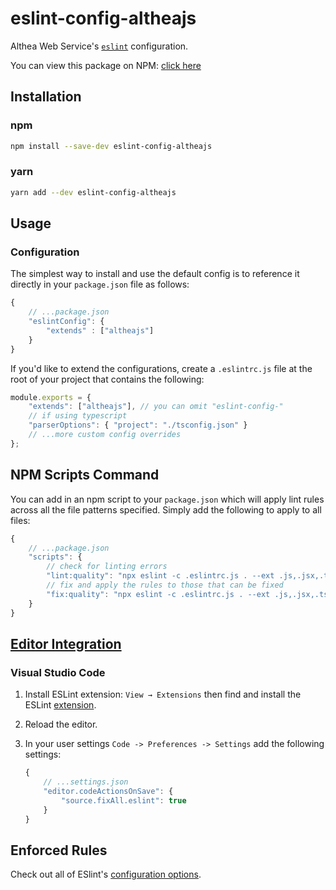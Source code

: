 # eslint-config-altheajs

Althea Web Service's [`eslint`](https://eslint.org/) configuration.

You can view this package on NPM: [click here](https://www.npmjs.com/package/eslint-config-altheajs)

## Installation

### npm

```sh
npm install --save-dev eslint-config-altheajs
```

### yarn

```sh
yarn add --dev eslint-config-altheajs
```

## Usage

### Configuration

The simplest way to install and use the default config is to reference it directly in your `package.json` file as follows:

```js
{
	// ...package.json
	"eslintConfig": {
		"extends" : ["altheajs"]
	}
}
```

If you'd like to extend the configurations, create a `.eslintrc.js` file at the root of your project that contains the following:

```js
module.exports = {
	"extends": ["altheajs"], // you can omit "eslint-config-"
	// if using typescript
	"parserOptions": { "project": "./tsconfig.json" }
	// ...more custom config overrides
};
```

## NPM Scripts Command

You can add in an npm script to your `package.json` which will apply lint rules across all the file patterns specified. Simply add the following to apply to all files:

```js
{
	// ...package.json
	"scripts": {
		// check for linting errors
		"lint:quality": "npx eslint -c .eslintrc.js . --ext .js,.jsx,.ts,.tsx"
		// fix and apply the rules to those that can be fixed
		"fix:quality": "npx eslint -c .eslintrc.js . --ext .js,.jsx,.ts,.tsx --fix",
	}
}
```

## [Editor Integration](https://eslint.org/docs/user-guide/integrations)

### Visual Studio Code

1. Install ESLint extension: `View → Extensions` then find and install the ESLint [extension](https://marketplace.visualstudio.com/items?itemName=dbaeumer.vscode-eslint).
2. Reload the editor.
3. In your user settings `Code -> Preferences -> Settings` add the following settings:

	```js
	{
		// ...settings.json
		"editor.codeActionsOnSave": {
			"source.fixAll.eslint": true
		}
	}
	```


## Enforced Rules

Check out all of ESlint's [configuration options](https://eslint.org/docs/rules/).
